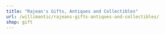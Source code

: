 ```yaml
---
title: "Rajean's Gifts, Antiques and Collectibles"
url: /willimantic/rajeans-gifts-antiques-and-collectibles/
shop: gift
---
```


